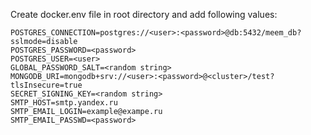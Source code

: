 Create docker.env file in root directory and add following values:
```dotenv
POSTGRES_CONNECTION=postgres://<user>:<password>@db:5432/meem_db?sslmode=disable
POSTGRES_PASSWORD=<password>
POSTGRES_USER=<user>
GLOBAL_PASSWORD_SALT=<random string>
MONGODB_URI=mongodb+srv://<user>:<password>@<cluster>/test?tlsInsecure=true
SECRET_SIGNING_KEY=<random string>
SMTP_HOST=smtp.yandex.ru
SMTP_EMAIL_LOGIN=example@exampe.ru
SMTP_EMAIL_PASSWD=<password>

```
